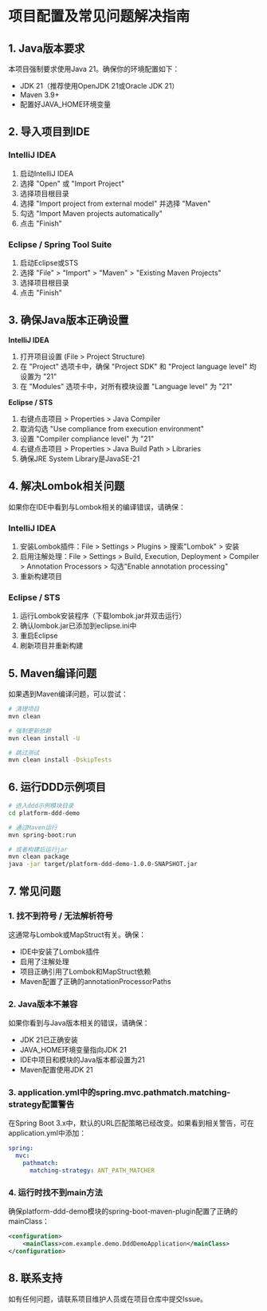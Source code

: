 # 项目配置及常见问题解决指南

## 1. Java版本要求

本项目强制要求使用Java 21。确保你的环境配置如下：

- JDK 21（推荐使用OpenJDK 21或Oracle JDK 21）
- Maven 3.9+
- 配置好JAVA_HOME环境变量

## 2. 导入项目到IDE

### IntelliJ IDEA

1. 启动IntelliJ IDEA
2. 选择 "Open" 或 "Import Project"
3. 选择项目根目录
4. 选择 "Import project from external model" 并选择 "Maven"
5. 勾选 "Import Maven projects automatically"
6. 点击 "Finish"

### Eclipse / Spring Tool Suite

1. 启动Eclipse或STS
2. 选择 "File" > "Import" > "Maven" > "Existing Maven Projects"
3. 选择项目根目录
4. 点击 "Finish"

## 3. 确保Java版本正确设置

**IntelliJ IDEA**

1. 打开项目设置 (File > Project Structure)
2. 在 "Project" 选项卡中，确保 "Project SDK" 和 "Project language level" 均设置为 "21"
3. 在 "Modules" 选项卡中，对所有模块设置 "Language level" 为 "21"

**Eclipse / STS**

1. 右键点击项目 > Properties > Java Compiler
2. 取消勾选 "Use compliance from execution environment"
3. 设置 "Compiler compliance level" 为 "21"
4. 右键点击项目 > Properties > Java Build Path > Libraries
5. 确保JRE System Library是JavaSE-21

## 4. 解决Lombok相关问题

如果你在IDE中看到与Lombok相关的编译错误，请确保：

### IntelliJ IDEA

1. 安装Lombok插件：File > Settings > Plugins > 搜索"Lombok" > 安装
2. 启用注解处理：File > Settings > Build, Execution, Deployment > Compiler > Annotation Processors > 勾选"Enable
   annotation processing"
3. 重新构建项目

### Eclipse / STS

1. 运行Lombok安装程序（下载lombok.jar并双击运行）
2. 确认lombok.jar已添加到eclipse.ini中
3. 重启Eclipse
4. 刷新项目并重新构建

## 5. Maven编译问题

如果遇到Maven编译问题，可以尝试：

```bash
# 清理项目
mvn clean

# 强制更新依赖
mvn clean install -U

# 跳过测试
mvn clean install -DskipTests
```

## 6. 运行DDD示例项目

```bash
# 进入ddd示例模块目录
cd platform-ddd-demo

# 通过Maven运行
mvn spring-boot:run

# 或者构建后运行jar
mvn clean package
java -jar target/platform-ddd-demo-1.0.0-SNAPSHOT.jar
```

## 7. 常见问题

### 1. 找不到符号 / 无法解析符号

这通常与Lombok或MapStruct有关。确保：

- IDE中安装了Lombok插件
- 启用了注解处理
- 项目正确引用了Lombok和MapStruct依赖
- Maven配置了正确的annotationProcessorPaths

### 2. Java版本不兼容

如果你看到与Java版本相关的错误，请确保：

- JDK 21已正确安装
- JAVA_HOME环境变量指向JDK 21
- IDE中项目和模块的Java版本都设置为21
- Maven配置使用JDK 21

### 3. application.yml中的spring.mvc.pathmatch.matching-strategy配置警告

在Spring Boot 3.x中，默认的URL匹配策略已经改变。如果看到相关警告，可在application.yml中添加：

```yaml
spring:
  mvc:
    pathmatch:
      matching-strategy: ANT_PATH_MATCHER
```

### 4. 运行时找不到main方法

确保platform-ddd-demo模块的spring-boot-maven-plugin配置了正确的mainClass：

```xml
<configuration>
    <mainClass>com.example.demo.DddDemoApplication</mainClass>
</configuration>
```

## 8. 联系支持

如有任何问题，请联系项目维护人员或在项目仓库中提交Issue。
